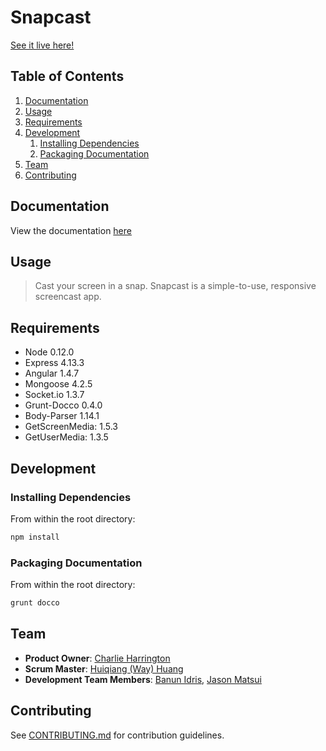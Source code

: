 # Snapcast
[See it live here!](https://icicle-kindling.herokuapp.com)

## Table of Contents

1. [Documentation](#Documentation)
2. [Usage](#Usage)
3. [Requirements](#Requirements)
4. [Development](#development)
    1. [Installing Dependencies](#installing-dependencies)
    2. [Packaging Documentation](#packaging-documentation)
5. [Team](#team)
6. [Contributing](#contributing)

## Documentation

View the documentation [here](http://hidden-castle-8290.herokuapp.com/documentation)

## Usage

> Cast your screen in a snap. Snapcast is a simple-to-use, responsive screencast app.

## Requirements

- Node 0.12.0
- Express 4.13.3
- Angular 1.4.7
- Mongoose 4.2.5
- Socket.io 1.3.7
- Grunt-Docco 0.4.0
- Body-Parser 1.14.1
- GetScreenMedia: 1.5.3
- GetUserMedia: 1.3.5

## Development

### Installing Dependencies

From within the root directory:

```sh
npm install
```

### Packaging Documentation

From within the root directory:

```sh
grunt docco
```

## Team

  - __Product Owner__: [Charlie Harrington](https://github.com/whatrocks)
  - __Scrum Master__: [Huiqiang (Way) Huang](https://github.com/way0750)
  - __Development Team Members__: [Banun Idris](https://github.com/banunatina), [Jason Matsui](https://github.com/gh-jason)


## Contributing

See [CONTRIBUTING.md](CONTRIBUTING.md) for contribution guidelines.
